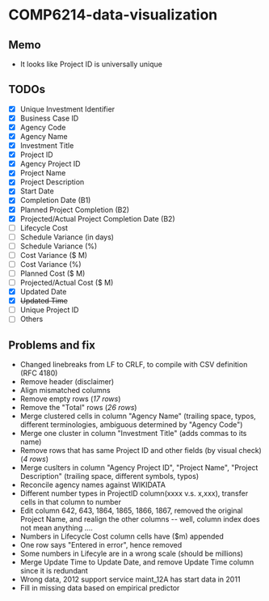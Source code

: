 # COMP6214-data-visualization

## Memo

* It looks like Project ID is universally unique

## TODOs

* [x] Unique Investment Identifier
* [x] Business Case ID
* [x] Agency Code
* [x] Agency Name
* [x] Investment Title
* [x] Project ID
* [x] Agency Project ID
* [x] Project Name
* [x] Project Description
* [x] Start Date
* [x] Completion Date (B1)
* [x] Planned Project Completion (B2)
* [x] Projected/Actual Project Completion Date (B2)
* [ ] Lifecycle Cost
* [ ] Schedule Variance (in days)
* [ ] Schedule Variance (%)
* [ ] Cost Variance ($ M)
* [ ] Cost Variance (%)
* [ ] Planned Cost ($ M)
* [ ] Projected/Actual Cost ($ M)
* [x] Updated Date
* [x] ~~Updated Time~~
* [ ] Unique Project ID	
* [ ] Others

## Problems and fix

* Changed linebreaks from LF to CRLF, to compile with CSV definition (RFC 4180)
* Remove header (disclaimer)
* Align mismatched columns
* Remove empty rows (*17 rows*)
* Remove the "Total" rows (*26 rows*)
* Merge clustered cells in column "Agency Name" (trailing space, typos, different terminologies, ambiguous determined by "Agency Code")
* Merge one cluster in column "Investment Title" (adds commas to its name)
* Remove rows that has same Project ID and other fields (by visual check) (*4 rows*)
* Merge cuslters in column "Agency Project ID", "Project Name", "Project Description" (trailing space, different symbols, typos) 
* Reconcile agency names against WIKIDATA
* Different number types in ProjectID column(xxxx v.s. x,xxx), transfer cells in that column to number
* Edit column 642, 643, 1864, 1865, 1866, 1867, removed the original Project Name, and realign the other columns -- well, column index does not mean anything ....
* Numbers in Lifecycle Cost column cells have ($m) appended
* One row says "Entered in error", hence removed
* Some numbers in Lifecyle are in a wrong scale (should be millions)
* Merge Update Time to Update Date, and remove Update Time column since it is redundant
* Wrong data, 2012 support service maint_12A has start data in 2011
* Fill in missing data based on empirical predictor
